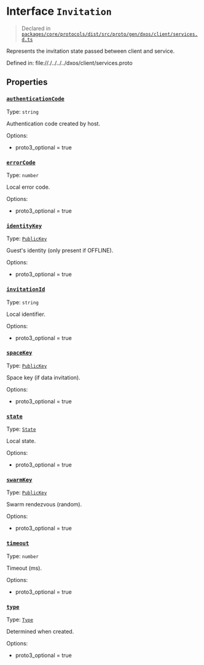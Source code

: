 # Interface `Invitation`
> Declared in [`packages/core/protocols/dist/src/proto/gen/dxos/client/services.d.ts`]()

Represents the invitation state passed between client and service.

Defined in:
   file://./../../../dxos/client/services.proto
## Properties
### [`authenticationCode`]()
Type: `string`

Authentication code created by host.

Options:
  - proto3_optional = true
### [`errorCode`]()
Type: `number`

Local error code.

Options:
  - proto3_optional = true
### [`identityKey`]()
Type: [`PublicKey`](/api/@dxos/client/classes/PublicKey)

Guest's identity (only present if OFFLINE).

Options:
  - proto3_optional = true
### [`invitationId`]()
Type: `string`

Local identifier.

Options:
  - proto3_optional = true
### [`spaceKey`]()
Type: [`PublicKey`](/api/@dxos/client/classes/PublicKey)

Space key (if data invitation).

Options:
  - proto3_optional = true
### [`state`]()
Type: [`State`](/api/@dxos/client/enums#State)

Local state.

Options:
  - proto3_optional = true
### [`swarmKey`]()
Type: [`PublicKey`](/api/@dxos/client/classes/PublicKey)

Swarm rendezvous (random).

Options:
  - proto3_optional = true
### [`timeout`]()
Type: `number`

Timeout (ms).

Options:
  - proto3_optional = true
### [`type`]()
Type: [`Type`](/api/@dxos/client/enums#Type)

Determined when created.

Options:
  - proto3_optional = true